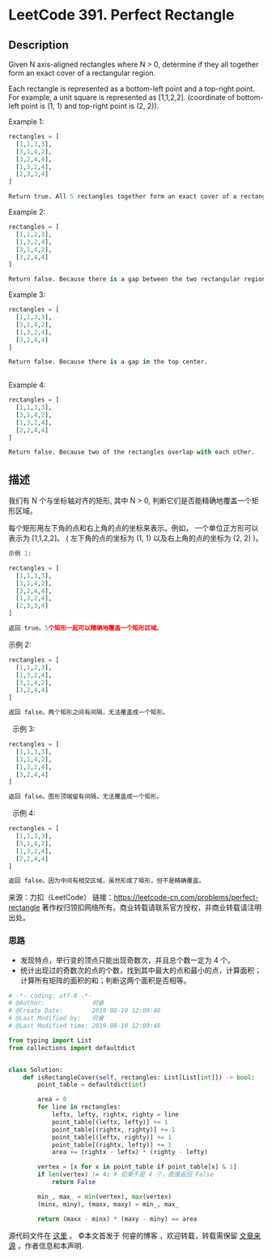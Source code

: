 # LeetCode 391. Perfect Rectangle

## Description

Given N axis-aligned rectangles where N > 0, determine if they all together form an exact cover of a rectangular region.

Each rectangle is represented as a bottom-left point and a top-right point. For example, a unit square is represented as [1,1,2,2]. (coordinate of bottom-left point is (1, 1) and top-right point is (2, 2)).

Example 1:

```py
rectangles = [
  [1,1,3,3],
  [3,1,4,2],
  [3,2,4,4],
  [1,3,2,4],
  [2,3,3,4]
]

Return true. All 5 rectangles together form an exact cover of a rectangular region.
```
Example 2:

```py
rectangles = [
  [1,1,2,3],
  [1,3,2,4],
  [3,1,4,2],
  [3,2,4,4]
]

Return false. Because there is a gap between the two rectangular regions.
```

Example 3:

```py
rectangles = [
  [1,1,3,3],
  [3,1,4,2],
  [1,3,2,4],
  [3,2,4,4]
]

Return false. Because there is a gap in the top center.
 
```

Example 4:

```py
rectangles = [
  [1,1,3,3],
  [3,1,4,2],
  [1,3,2,4],
  [2,2,4,4]
]

Return false. Because two of the rectangles overlap with each other.
```

## 描述

我们有 N 个与坐标轴对齐的矩形, 其中 N > 0, 判断它们是否能精确地覆盖一个矩形区域。

每个矩形用左下角的点和右上角的点的坐标来表示。例如， 一个单位正方形可以表示为 [1,1,2,2]。 ( 左下角的点的坐标为 (1, 1) 以及右上角的点的坐标为 (2, 2) )。

```py
示例 1:

rectangles = [
  [1,1,3,3],
  [3,1,4,2],
  [3,2,4,4],
  [1,3,2,4],
  [2,3,3,4]
]

返回 true。5个矩形一起可以精确地覆盖一个矩形区域。
```

示例 2:

```py
rectangles = [
  [1,1,2,3],
  [1,3,2,4],
  [3,1,4,2],
  [3,2,4,4]
]

返回 false。两个矩形之间有间隔，无法覆盖成一个矩形。
```
 
示例 3:

```py
rectangles = [
  [1,1,3,3],
  [3,1,4,2],
  [1,3,2,4],
  [3,2,4,4]
]

返回 false。图形顶端留有间隔，无法覆盖成一个矩形。
```
 
示例 4:

```py
rectangles = [
  [1,1,3,3],
  [3,1,4,2],
  [1,3,2,4],
  [2,2,4,4]
]

返回 false。因为中间有相交区域，虽然形成了矩形，但不是精确覆盖。
```

来源：力扣（LeetCode）
链接：https://leetcode-cn.com/problems/perfect-rectangle
著作权归领扣网络所有。商业转载请联系官方授权，非商业转载请注明出处。

### 思路

* 发现特点，举行变的顶点只能出现奇数次，并且总个数一定为 4 个。
* 统计出现过的奇数次的点的个数，找到其中最大的点和最小的点，计算面积；计算所有矩阵的面积的和；判断这两个面积是否相等。

```py
# -*- coding: utf-8 -*-
# @Author:             何睿
# @Create Date:        2019-08-10 12:09:46
# @Last Modified by:   何睿
# @Last Modified time: 2019-08-10 12:09:46

from typing import List
from collections import defaultdict


class Solution:
    def isRectangleCover(self, rectangles: List[List[int]]) -> bool:
        point_table = defaultdict(int)

        area = 0
        for line in rectangles:
            leftx, lefty, rightx, righty = line
            point_table[(leftx, lefty)] += 1
            point_table[(rightx, righty)] += 1
            point_table[(leftx, righty)] += 1
            point_table[(rightx, lefty)] += 1
            area += (rightx - leftx) * (righty - lefty)

        vertex = [x for x in point_table if point_table[x] & 1]
        if len(vertex) != 4: # 如果不是 4 个，直接返回 False
            return False

        min_, max_ = min(vertex), max(vertex)
        (minx, miny), (maxx, maxy) = min_, max_

        return (maxx - minx) * (maxy - miny) == area
```

源代码文件在 [这里](https://github.com/ruicore/Algorithm/blob/master/LeetCode/2019-08-10-391-Perfect-Rectangle.py) 。
©本文首发于 何睿的博客 ，欢迎转载，转载需保留 [文章来源](https://ruicore.cn/leetcode-391-perfect-rectangle/) ，作者信息和本声明.
